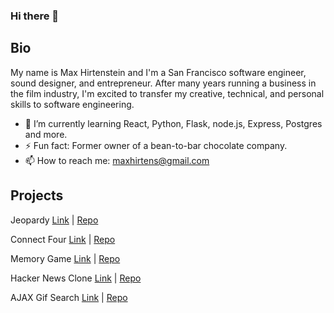 ### Hi there 👋

## Bio
My name is Max Hirtenstein and I'm a San Francisco software engineer, sound designer, and entrepreneur. After many years running a business in the film industry, I'm excited to transfer my creative, technical, and personal skills to software engineering.

- 🌱 I’m currently learning React, Python, Flask, node.js, Express, Postgres and more.
- ⚡ Fun fact: Former owner of a bean-to-bar chocolate company.
- 📫 How to reach me: maxhirtens@gmail.com

## Projects

Jeopardy [Link](https://maxhirtens.github.io/jeopardy/) | [Repo](https://github.com/maxhirtens/jeopardy)

Connect Four [Link](https://maxhirtens.github.io/connect-four/) | [Repo](https://github.com/maxhirtens/connect-four)

Memory Game [Link](https://maxhirtens.github.io/memory-game/) | [Repo](https://github.com/maxhirtens/memory-game)

Hacker News Clone [Link](https://maxhirtens.github.io/hack-or-snooze/) | [Repo](https://github.com/maxhirtens/hack-or-snooze)

AJAX Gif Search [Link](https://maxhirtens.github.io/ajax-giphy-party/) | [Repo](https://github.com/maxhirtens/ajax-giphy-party)

<!--
**maxhirtens/maxhirtens** is a ✨ _special_ ✨ repository because its `README.md` (this file) appears on your GitHub profile.

Here are some ideas to get you started:

- 🔭 I’m currently working on ...
- 🌱 I’m currently learning ...
- 👯 I’m looking to collaborate on ...
- 🤔 I’m looking for help with ...
- 💬 Ask me about ...
- 📫 How to reach me: ...
- 😄 Pronouns: ...
- ⚡ Fun fact: ...
-->

